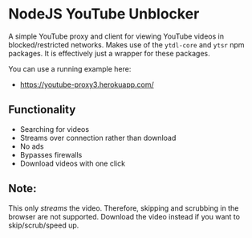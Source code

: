# NodeJS YouTube Unblocker

A simple YouTube proxy and client for viewing YouTube videos in blocked/restricted networks. Makes use of the `ytdl-core` and `ytsr` npm packages. It is effectively just a wrapper for these packages. 

You can use a running example here:

- https://youtube-proxy3.herokuapp.com/

## Functionality
- Searching for videos
- Streams over connection rather than download
- No ads
- Bypasses firewalls
- Download videos with one click

## Note:
This only *streams* the video. Therefore, skipping and scrubbing in the browser are not supported. Download the video instead if you want to skip/scrub/speed up.

